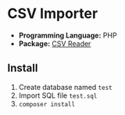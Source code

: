 # CSV Importer

- **Programming Language:** PHP
- **Package:** [CSV Reader](https://github.com/fusonic/php-csv-reader)

## Install

1. Create database named `test`
2. Import SQL file `test.sql`
3. `composer install`
